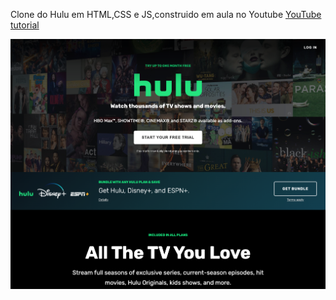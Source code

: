 Clone do Hulu em HTML,CSS e JS,construido em aula no Youtube [YouTube tutorial](https://www.youtube.com/watch?v=9OVLaEjY-Rc)

![Hulu Clone](/img/screen.png 'Hulu Clone')

